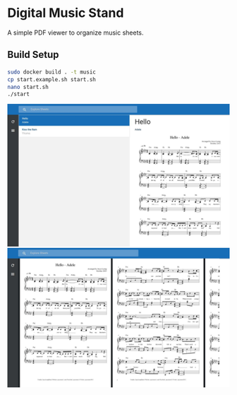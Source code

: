 # Digital Music Stand

A simple PDF viewer to organize music sheets.

## Build Setup

``` bash
sudo docker build . -t music
cp start.example.sh start.sh
nano start.sh
./start
```

<img src="./img/digitalmusicstand_001.jpg" />
<img src="./img/digitalmusicstand_002.jpg" />